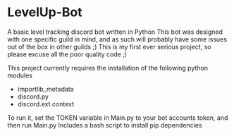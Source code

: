 # LevelUp-Bot
A basic level tracking discord bot written in Python
This bot was designed with one specific guild in mind, and as such will probably have some issues out of the box in other guilds ;)
This is my first ever serious project, so please excuse all the poor quality code ;)

This project currently requires the installation of the following python modules
 * importlib_metadata
 * discord.py
 * discord.ext.context

 To run it, set the TOKEN variable in Main.py to your bot accounts token, and then run Main.py
 Includes a bash script to install pip dependencies
